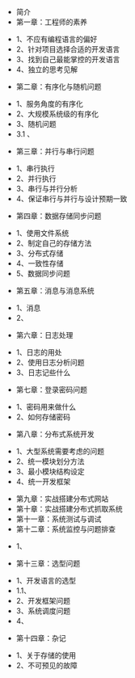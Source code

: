 
* 简介
* 第一章：工程师的素养
 - 1、不应有编程语言的偏好
 - 2、针对项目选择合适的开发语言
 - 3、找到自己最能掌控的开发语言
 - 4、独立的思考见解
* 第二章：有序化与随机问题
 - 1、服务角度的有序化
 - 2、大规模系统级的有序化
 - 3、随机问题
 - 3.1 、
* 第三章：并行与串行问题
 - 1、串行执行
 - 2、并行执行
 - 3、串行与并行分析
 - 4、保证串行与并行与设计预期一致
* 第四章：数据存储同步问题
 - 1、使用文件系统
 - 2、制定自己的存储方法
 - 3、分布式存储
 - 4、一致性存储
 - 5、数据同步问题
* 第五章：消息与消息系统
 - 1、消息
 - 2、
* 第六章：日志处理
 - 1、日志的用处
 - 2、使用日志分析问题
 - 3、日志记些什么
* 第七章：登录密码问题
 - 1、密码用来做什么
 - 2、如何存储密码
* 第八章：分布式系统开发
 - 1、大型系统需要考虑的问题
 - 2、统一模块划分方法
 - 3、最小模块结构设定
 - 4、统一开发框架
* 第九章：实战搭建分布式网站
* 第十章：实战搭建分布式抓取系统
* 第十一章：系统测试与调试
* 第十二章：系统监控与问题排查
 - 1、
* 第十三章：选型问题
 - 1、开发语言的选型
 - 1.1、
 - 2、开发框架问题
 - 3、系统调度问题
 - 4、
* 第十四章：杂记
 - 1、关于存储的使用
 - 2、不可预见的故障


